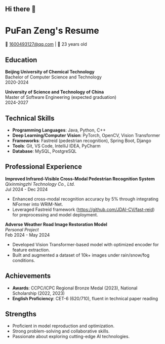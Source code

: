 ## Hi there 👋
# PuFan Zeng's Resume  
 📧 1600493127@qq.com | 📅 23 years old  


## Education  
**Beijing University of Chemical Technology**  
Bachelor of Computer Science and Technology  
2020-2024  

**University of Science and Technology of China**  
Master of Software Engineering (expected graduation)  
2024-2027  


## Technical Skills  
- **Programming Languages**: Java, Python, C++  
- **Deep Learning/Computer Vision**: PyTorch, OpenCV, Vision Transformer  
- **Frameworks**: Fastreid (pedestrian recognition), Spring Boot, Django  
- **Tools**: Git, VS Code, IntelliJ IDEA, PyCharm  
- **Database**: MySQL, PostgreSQL  


## Professional Experience  
**Improved Infrared-Visible Cross-Modal Pedestrian Recognition System**  
*Qixinmingzhi Technology Co., Ltd.*  
Jul 2024 - Dec 2024  
- Enhanced cross-modal recognition accuracy by 5% through integrating NFormer into WRIM-Net.  
- Leveraged Fastreid framework (https://github.com/JDAI-CV/fast-reid) for preprocessing and model deployment.  

**Adverse Weather Road Image Restoration Model**  
*Personal Project*  
Feb 2024 - May 2024  
- Developed Vision Transformer-based model with optimized encoder for feature extraction.  
- Built and augmented a dataset of 10k+ images under rain/snow/fog conditions.  


## Achievements  
- **Awards**: CCPC/ICPC Regional Bronze Medal (2023), National Scholarship (2022, 2023)  
- **English Proficiency**: CET-6 (620/710), fluent in technical paper reading  


## Strengths  
- Proficient in model reproduction and optimization.  
- Strong problem-solving and collaborative skills.  
- Passionate about exploring cutting-edge AI technologies.  
<!--
**zengpufan/zengpufan** is a ✨ _special_ ✨ repository because its `README.md` (this file) appears on your GitHub profile.

Here are some ideas to get you started:

- 🔭 I’m currently working on ...
- 🌱 I’m currently learning ...
- 👯 I’m looking to collaborate on ...
- 🤔 I’m looking for help with ...
- 💬 Ask me about ...
- 📫 How to reach me: ...
- 😄 Pronouns: ...
- ⚡ Fun fact: ...
-->
